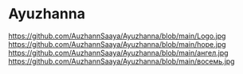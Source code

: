 # Ayuzhanna
https://github.com/AuzhannSaaya/Ayuzhanna/blob/main/Logo.jpg
https://github.com/AuzhannSaaya/Ayuzhanna/blob/main/hope.jpg
https://github.com/AuzhannSaaya/Ayuzhanna/blob/main/ангел.jpg
https://github.com/AuzhannSaaya/Ayuzhanna/blob/main/восемь.jpg
